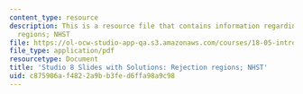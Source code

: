 ```yaml
---
content_type: resource
description: This is a resource file that contains information regarding rejection
  regions; NHST
file: https://ol-ocw-studio-app-qa.s3.amazonaws.com/courses/18-05-introduction-to-probability-and-statistics-spring-2014/c875906af4822a9bb3fed6ffa98a9c98_MIT18_05S14_studio8slides.pdf
file_type: application/pdf
resourcetype: Document
title: 'Studio 8 Slides with Solutions: Rejection regions; NHST'
uid: c875906a-f482-2a9b-b3fe-d6ffa98a9c98
---
```

